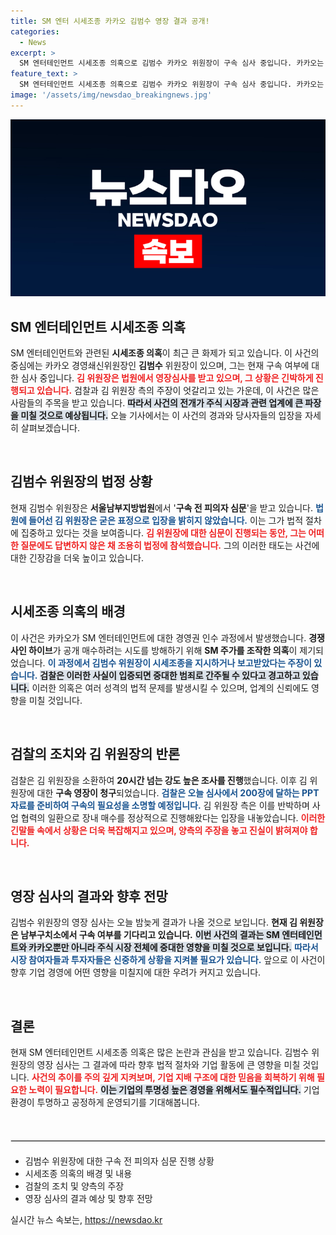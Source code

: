 ```yaml
---
title: SM 엔터 시세조종 카카오 김범수 영장 결과 공개!
categories:
  - News
excerpt: >
  SM 엔터테인먼트 시세조종 의혹으로 김범수 카카오 위원장이 구속 심사 중입니다. 카카오는 법적 절차에서 혐의를 강력히 부인하고 있지만, 수사당국의 압박은 거세집니다. 궁금증을 자아내는 이 사건의 결말은?
feature_text: >
  SM 엔터테인먼트 시세조종 의혹으로 김범수 카카오 위원장이 구속 심사 중입니다. 카카오는 법적 절차에서 혐의를 강력히 부인하고 있지만, 수사당국의 압박은 거세집니다. 궁금증을 자아내는 이 사건의 결말은?
image: '/assets/img/newsdao_breakingnews.jpg'
---
```


<p><img src="/assets/img/newsdao_breakingnews.jpg" alt="implanttips 속보" /></p>

<h2 data-ke-size="size26">SM 엔터테인먼트 시세조종 의혹</h2>

<p data-ke-size="size16">SM 엔터테인먼트와 관련된 <b>시세조종 의혹</b>이 최근 큰 화제가 되고 있습니다. 이 사건의 중심에는 카카오 경영쇄신위원장인 <b>김범수</b> 위원장이 있으며, 그는 현재 구속 여부에 대한 심사 중입니다. <b><span style="color: #ee2323;">김 위원장은 법원에서 영장심사를 받고 있으며, 그 상황은 긴박하게 진행되고 있습니다.</span></b> 검찰과 김 위원장 측의 주장이 엇갈리고 있는 가운데, 이 사건은 많은 사람들의 주목을 받고 있습니다. <b><span style="background-color: #21538527;">따라서 사건의 전개가 주식 시장과 관련 업계에 큰 파장을 미칠 것으로 예상됩니다.</span></b> 오늘 기사에서는 이 사건의 경과와 당사자들의 입장을 자세히 살펴보겠습니다.</p>

<p data-ke-size="size16">&nbsp;</p>

<h2 data-ke-size="size26">김범수 위원장의 법정 상황</h2>

<p data-ke-size="size16">현재 김범수 위원장은 <b>서울남부지방법원</b>에서 '<b>구속 전 피의자 심문</b>'을 받고 있습니다. <b><span style="color: #1a5490;">법원에 들어선 김 위원장은 굳은 표정으로 입장을 밝히지 않았습니다.</span></b> 이는 그가 법적 절차에 집중하고 있다는 것을 보여줍니다. <b><span style="color: #ee2323;">김 위원장에 대한 심문이 진행되는 동안, 그는 어떠한 질문에도 답변하지 않은 채 조용히 법정에 참석했습니다.</span></b> 그의 이러한 태도는 사건에 대한 긴장감을 더욱 높이고 있습니다.</p>

<p data-ke-size="size16">&nbsp;</p>

<h2 data-ke-size="size26">시세조종 의혹의 배경</h2>

<p data-ke-size="size16">이 사건은 카카오가 SM 엔터테인먼트에 대한 경영권 인수 과정에서 발생했습니다. <b>경쟁사인 하이브</b>가 공개 매수하려는 시도를 방해하기 위해 <b>SM 주가를 조작한 의혹</b>이 제기되었습니다. <b><span style="color: #1a5490;">이 과정에서 김범수 위원장이 시세조종을 지시하거나 보고받았다는 주장이 있습니다.</span></b> <b><span style="background-color: #21538527;">검찰은 이러한 사실이 입증되면 중대한 범죄로 간주될 수 있다고 경고하고 있습니다.</span></b> 이러한 의혹은 여러 성격의 법적 문제를 발생시킬 수 있으며, 업계의 신뢰에도 영향을 미칠 것입니다.</p>

<p data-ke-size="size16">&nbsp;</p>

<h2 data-ke-size="size26">검찰의 조치와 김 위원장의 반론</h2>

<p data-ke-size="size16">검찰은 김 위원장을 소환하여 <b>20시간 넘는 강도 높은 조사를 진행</b>했습니다. 이후 김 위원장에 대한 <b>구속 영장이 청구</b>되었습니다. <b><span style="color: #1a5490;">검찰은 오늘 심사에서 200장에 달하는 PPT 자료를 준비하여 구속의 필요성을 소명할 예정입니다.</span></b> 김 위원장 측은 이를 반박하며 사업 협력의 일환으로 장내 매수를 정상적으로 진행해왔다는 입장을 내놓았습니다. <b><span style="color: #ee2323;">이러한 긴말들 속에서 상황은 더욱 복잡해지고 있으며, 양측의 주장을 놓고 진실이 밝혀져야 합니다.</span></b></p>

<p data-ke-size="size16">&nbsp;</p>

<h2 data-ke-size="size26">영장 심사의 결과와 향후 전망</h2>

<p data-ke-size="size16">김범수 위원장의 영장 심사는 오늘 밤늦게 결과가 나올 것으로 보입니다. <b>현재 김 위원장은 남부구치소에서 구속 여부를 기다리고 있습니다.</b> <b><span style="background-color: #21538527;">이번 사건의 결과는 SM 엔터테인먼트와 카카오뿐만 아니라 주식 시장 전체에 중대한 영향을 미칠 것으로 보입니다.</span></b> <b><span style="color: #1a5490;">따라서 시장 참여자들과 투자자들은 신중하게 상황을 지켜볼 필요가 있습니다.</span></b> 앞으로 이 사건이 향후 기업 경영에 어떤 영향을 미칠지에 대한 우려가 커지고 있습니다.</p>

<p data-ke-size="size16">&nbsp;</p>

<h2 data-ke-size="size26">결론</h2>

<p data-ke-size="size16">현재 SM 엔터테인먼트 시세조종 의혹은 많은 논란과 관심을 받고 있습니다. 김범수 위원장의 영장 심사는 그 결과에 따라 향후 법적 절차와 기업 활동에 큰 영향을 미칠 것입니다. <b><span style="color: #ee2323;">사건의 추이를 주의 깊게 지켜보며, 기업 지배 구조에 대한 믿음을 회복하기 위해 필요한 노력이 필요합니다.</span></b> <b><span style="background-color: #21538527;">이는 기업의 투명성 높은 경영을 위해서도 필수적입니다.</span></b> 기업 환경이 투명하고 공정하게 운영되기를 기대해봅니다.</p> 

<p data-ke-size="size16">&nbsp;</p>

<hr style="border: 1px solid #e0e0e0; margin: 20px 0;" />

<ul>
    <li>김범수 위원장에 대한 구속 전 피의자 심문 진행 상황</li>
    <li>시세조종 의혹의 배경 및 내용</li>
    <li>검찰의 조치 및 양측의 주장</li>
    <li>영장 심사의 결과 예상 및 향후 전망</li>
</ul>
실시간 뉴스 속보는, <a href="https://newsdao.kr" rel="dofollow">https://newsdao.kr</a>


